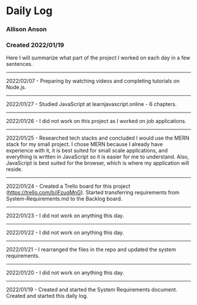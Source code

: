 # Daily Log 
### Allison Anson 
### Created 2022/01/19

Here I will summarize what part of the project I worked on each day in a few sentences. 

--- 
2022/02/07 - Preparing by watching videos and completing tutorials on Node.js. 

--- 
2022/01/27 - Studied JavaScript at learnjavascript.online - 6 chapters. 

---
2022/01/26 - I did not work on this project as I worked on job applications. 

---
2022/01/25 - Researched tech stacks and concluded I would use the MERN stack for my small project. I chose MERN because I already have experience with it, it is best suited for small scale applications, and everything is written in JavaScript so it is easier for me to understand. Also, JavaScript is best suited for the browser, which is where my application will reside. 

---
2022/01/24 - Created a Trello board for this project (https://trello.com/b/iFzuqMnG). Started transferring requirements from System-Requirements.md to the Backlog board. 

--- 
2022/01/23 - I did not work on anything this day. 

---
2022/01/22 - I did not work on anything this day. 

---
2022/01/21 - I rearranged the files in the repo and updated the system requirements. 

---
2022/01/20 - I did not work on anything this day. 

--- 
2022/01/19 - Created and started the System Requirements document. Created and started this daily log. 

